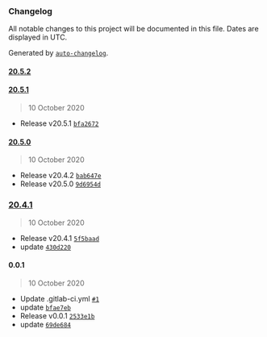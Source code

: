 ### Changelog

All notable changes to this project will be documented in this file. Dates are displayed in UTC.

Generated by [`auto-changelog`](https://github.com/CookPete/auto-changelog).

#### [20.5.2](http://gitlab.devsecops.lab/test/angulardemo/compare/20.5.1...20.5.2)

#### [20.5.1](http://gitlab.devsecops.lab/test/angulardemo/compare/20.5.0...20.5.1)

> 10 October 2020

- Release v20.5.1 [`bfa2672`](http://gitlab.devsecops.lab/test/angulardemo/commit/bfa267240a8e740f23889f9497223e262fcdcb74)

#### [20.5.0](http://gitlab.devsecops.lab/test/angulardemo/compare/20.4.1...20.5.0)

> 10 October 2020

- Release v20.4.2 [`bab647e`](http://gitlab.devsecops.lab/test/angulardemo/commit/bab647e09be38a60cb58a272d58111d4577b7148)
- Release v20.5.0 [`9d6954d`](http://gitlab.devsecops.lab/test/angulardemo/commit/9d6954d1d7fe6347f6a0f4934a9e95804f75a4c3)

### [20.4.1](http://gitlab.devsecops.lab/test/angulardemo/compare/0.0.1...20.4.1)

> 10 October 2020

- Release v20.4.1 [`5f5baad`](http://gitlab.devsecops.lab/test/angulardemo/commit/5f5baadfbfd22324259d9092af59b7625475f9c5)
- update [`430d220`](http://gitlab.devsecops.lab/test/angulardemo/commit/430d2207713726ba3b8351dae62e216adf989ef5)

#### 0.0.1

> 10 October 2020

- Update .gitlab-ci.yml [`#1`](http://gitlab.devsecops.lab/test/angulardemo/merge_requests/1)
- update [`bfae7eb`](http://gitlab.devsecops.lab/test/angulardemo/commit/bfae7eb6574cbee6065aa733af1639ca8cf716b0)
- Release v0.0.1 [`2533e1b`](http://gitlab.devsecops.lab/test/angulardemo/commit/2533e1b0f41b01ff1ba8944193e94c2f5e72550c)
- update [`69de684`](http://gitlab.devsecops.lab/test/angulardemo/commit/69de68427362ce3731d9eb35e26dbc431edc15eb)
